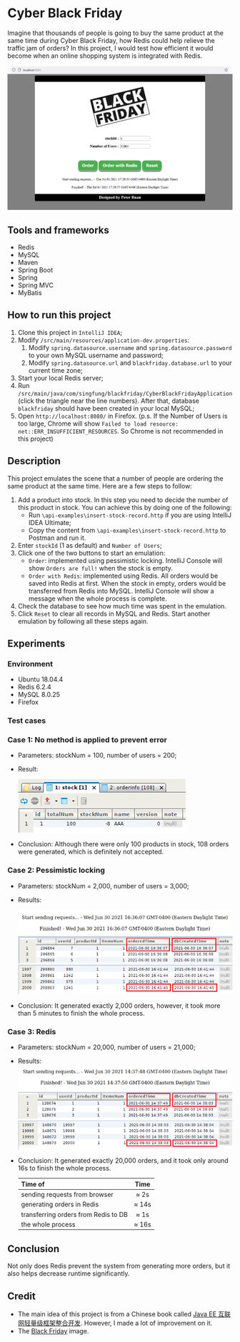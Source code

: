 # Cyber Black Friday
Imagine that thousands of people is going to buy the same product at the same time during Cyber Black Friday, how Redis could help relieve the traffic jam of orders? In this project, I would test how efficient it would become when an online shopping system is integrated with Redis.

![](images/interface.png)

## Tools and frameworks
* Redis
* MySQL
* Maven
* Spring Boot
* Spring
* Spring MVC
* MyBatis

## How to run this project
1. Clone this project in `IntelliJ IDEA`;
2. Modify `/src/main/resources/application-dev.properties`:
    1. Modify `spring.datasource.username` and `spring.datasource.password` to your own MySQL username and password; 
    2. Modify `spring.datasource.url` and `blackfriday.database.url` to your current time zone;
3. Start your local Redis server;
4. Run `/src/main/java/com/singfung/blackfriday/CyberBlackFridayApplication`(click the triangle near the line numbers). After that, database `blackfriday` should have been created in your local MySQL;
5. Open `http://localhost:8080/` in Firefox. (p.s. If the Number of Users is too large, Chrome will show `Failed to load resource: net::ERR_INSUFFICIENT_RESOURCES`. So Chrome is not recommended in this project)

## Description
This project emulates the scene that a number of people are ordering the same product at the same time. Here are a few steps to follow:
1. Add a product into stock. In this step you need to decide the number of this product in stock. You can achieve this by doing one of the following:
    * Run `\api-examples\insert-stock-record.http` if you are using IntelliJ IDEA Ultimate;
    * Copy the content from `\api-examples\insert-stock-record.http` to Postman and run it.
2. Enter `stockId` (1 as default) and `Number of Users`;
3. Click one of the two buttons to start an emulation:
    * `Order`: implemented using pessimistic locking. IntelliJ Console will show `Orders are full!` when the stock is empty.
    * `Order with Redis`: implemented using Redis. All orders would be saved into Redis at first. When the stock in empty, orders would be transferred from Redis into MySQL. IntelliJ Console will show a message when the whole process is complete.
4. Check the database to see how much time was spent in the emulation.
5. Click `Reset` to clear all records in MySQL and Redis. Start another emulation by following all these steps again.

## Experiments
### Environment
* Ubuntu 18.04.4
* Redis 6.2.4
* MySQL 8.0.25
* Firefox

### Test cases
### Case 1: No method is applied to prevent error

* Parameters: stockNum = 100, number of users = 200;
* Result:

    ![](images/error.png)

* Conclusion: Although there were only 100 products in stock, 108 orders were generated, which is definitely not accepted.

### Case 2: Pessimistic locking

* Parameters: stockNum = 2,000, number of users = 3,000;
* Results:

    ![](images/plock-1.png)
    ![](images/plock-2.png)
    ![](images/plock-3.png)

* Conclusion: It generated exactly 2,000 orders, however, it took more than 5 minutes to finish the whole process.

### Case 3: Redis

* Parameters: stockNum = 20,000, number of users = 21,000;
* Results:
![](images/redis-1.png)
![](images/redis-2.png)
![](images/redis-3.png)

* Conclusion: It generated exactly 20,000 orders, and it took only around 16s to finish the whole process.

   | Time of                                 | Time           |
   | :---                                    |     :---:      |
   | sending requests from browser           | ≈ 2s           |
   | generating orders in Redis              | ≈ 14s          |
   | transferring orders from Redis to DB    | ≈ 1s           |
   | the whole process                       | ≈ 16s          |

## Conclusion
Not only does Redis prevent the system from generating more orders, but it also helps decrease runtime significantly.

## Credit
* The main idea of this project is from a Chinese book called [Java EE 互联网轻量级框架整合开发](http://www.broadview.com.cn/book/80). However, I made a lot of improvement on it.
* The [Black Friday](https://scx2.b-cdn.net/gfx/news/hires/2017/blackfriday.jpg) image.